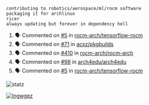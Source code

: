 ```
contributing to robotics/aerospace/ml/rocm software
packaging it for archlinux
ricer
always updating but forever in dependency hell
```

<!--START_SECTION:activity-->
1. 🗣 Commented on [#5](https://github.com//rocm-arch/tensorflow-rocm/issues/5) in [rocm-arch/tensorflow-rocm](https://github.com//rocm-arch/tensorflow-rocm)
2. 🗣 Commented on [#71](https://github.com//acxz/pkgbuilds/issues/71) in [acxz/pkgbuilds](https://github.com//acxz/pkgbuilds)
3. 🗣 Commented on [#410](https://github.com//rocm-arch/rocm-arch/issues/410) in [rocm-arch/rocm-arch](https://github.com//rocm-arch/rocm-arch)
4. 🗣 Commented on [#98](https://github.com//arch4edu/arch4edu/issues/98) in [arch4edu/arch4edu](https://github.com//arch4edu/arch4edu)
5. 🗣 Commented on [#5](https://github.com//rocm-arch/tensorflow-rocm/issues/5) in [rocm-arch/tensorflow-rocm](https://github.com//rocm-arch/tensorflow-rocm)
<!--END_SECTION:activity-->


![statz](https://github-readme-stats.vercel.app/api?username=acxz&include_all_commits=true&show_icons=true)

[![lngwgez](https://github-readme-stats.vercel.app/api/top-langs/?username=acxz&layout=compact)](https://github.com/acxz/github-readme-stats)


<!--
**acxz/acxz** is a ✨ _special_ ✨ repository because its `README.md` (this file) appears on your GitHub profile.

Here are some ideas to get you started:

- 🔭 I’m currently working on ...
- 🌱 I’m currently learning ...
- 👯 I’m looking to collaborate on ...
- 🤔 I’m looking for help with ...
- 💬 Ask me about ...
- 📫 How to reach me: ...
- 😄 Pronouns: ...
- ⚡ Fun fact: ...
-->
